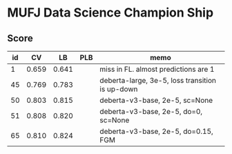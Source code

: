 # MUFJ Data Science Champion Ship

## Score
|id|CV|LB|PLB|memo|
|----|----|----|----|----|
|1|0.659|0.641||miss in FL. almost predictions are 1|
|45|0.769|0.783||deberta-large, 3e-5, loss transition is up-down|
|50|0.803|0.815||deberta-v3-base, 2e-5, sc=None|
|51|0.808|0.820||deberta-v3-base, 2e-5, do=0, sc=None|
|65|0.810|0.824||deberta-v3-base, 2e-5, do=0.15, FGM|